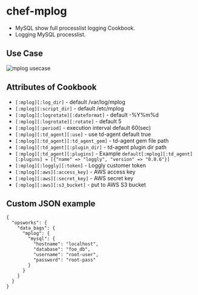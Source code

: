 chef-mplog
=======================
- MySQL show full processlist logging Cookbook.
- Logging MySQL processlist.

Use Case
---------------
![mplog usecase](http://36.media.tumblr.com/ecac2ab4dcb98f7122e3be589c0d180d/tumblr_nsulhcm3UO1sgbl7do1_1280.png)

Attributes of Cookbook
---------------
* `[:mplog][:log_dir]` - default /var/log/mplog
* `[:mplog][:script_dir]` - default /etc/mplog
* `[:mplog][:logrotate][:dateformat]` - default -%Y%m%d
* `[:mplog][:logrotate][:rotate]` - default 5
* `[:mplog][:period]` - execution interval default 60(sec)
* `[:mplog][:td_agent][:use]` - use td-agent default true
* `[:mplog][:td_agent][:td_agent_gem]` - td-agent gem file path
* `[:mplog][:td_agent][:plugin_dir]` - td-agent plugin dir path
* `[:mplog][:td_agent][:plugins]` - Example `default[:mplog][:td_agent][:plugins] = [{"name" => "loggly", "version" => "0.0.6"}]`
* `[:mplog][:loggly][:token]` - Loggly customer token
* `[:mplog][:aws][:access_key]` - AWS access key
* `[:mplog][:aws][:secret_key]` - AWS secret key
* `[:mplog][:aws][:s3_bucket]` - put to AWS S3 bucket


Custom JSON example
---------------
```
{ 
  "opsworks": {
    "data_bags": {
      "mplog": {
        "mysql": { 
          "hostname": "localhost",
          "database": "foo_db",
          "username": "root-user",
          "password": "root-pass"
        }
      }
    }
  }
}
```
